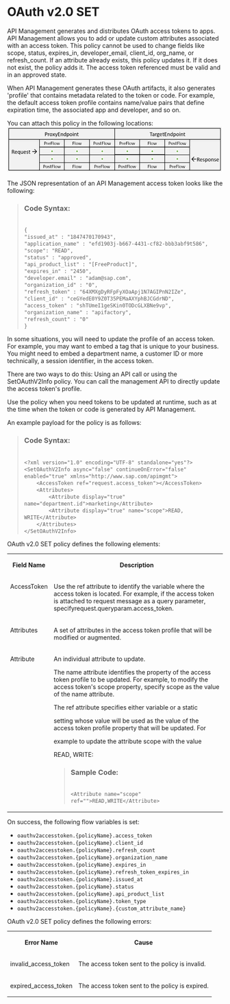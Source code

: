 <!-- loio161c1e3ca8cc4d838c0b8c04d847fde7 -->

# OAuth v2.0 SET

API Management generates and distributes OAuth access tokens to apps. API Management allows you to add or update custom attributes associated with an access token. This policy cannot be used to change fields like scope, status, expires\_in, developer\_email, client\_id, org\_name, or refresh\_count. If an attribute already exists, this policy updates it. If it does not exist, the policy adds it. The access token referenced must be valid and in an approved state.

When API Management generates these OAuth artifacts, it also generates 'profile' that contains metadata related to the token or code. For example, the default access token profile contains name/value pairs that define expiration time, the associated app and developer, and so on.

You can attach this policy in the following locations: ![](images/Flow_policy_116062b.png)

The JSON representation of an API Management access token looks like the following:

> ### Code Syntax:  
> ```
> 
> {
> "issued_at" : "1847470170943",
> "application_name" : "efd1903j-b667-4431-cf82-bbb3abf9t586",
> "scope": "READ",
> "status" : "approved",
> "api_product_list" : "[FreeProduct]",
> "expires_in" : "2450",
> "developer.email" : "adam@sap.com",
> "organization_id" : "0",
> "refresh_token" : "64XMXgDyRFpFyXOaApj1N7AGIPnN2IZe",
> "client_id" : "ceGYedE0Y9Z0T35PEMaAXYphBJCGdrND",
> "access_token" : "shTUmeI1geSKin0TODcGLXBNe9vp",
> "organization_name" : "apifactory",
> "refresh_count" : "0"
> }
> ```

In some situations, you will need to update the profile of an access token. For example, you may want to embed a tag that is unique to your business. You might need to embed a department name, a customer ID or more technically, a session identifier, in the access token.

There are two ways to do this: Using an API call or using the SetOAuthV2Info policy. You can call the management API to directly update the access token's profile.

Use the policy when you need tokens to be updated at runtime, such as at the time when the token or code is generated by API Management.

An example payload for the policy is as follows:

> ### Code Syntax:  
> ```
> 
> <?xml version="1.0" encoding="UTF-8" standalone="yes"?>
> <SetOAuthV2Info async="false" continueOnError="false" enabled="true" xmlns="http://www.sap.com/apimgmt">
>     <AccessToken ref="request.access_token"></AccessToken>
>     <Attributes>
>         <Attribute display="true" name="department.id">marketing</Attribute>
>         <Attribute display="true" name="scope">READ, WRITE</Attribute>
>     </Attributes>
> </SetOAuthV2Info>
> 
> ```

OAuth v2.0 SET policy defines the following elements:


<table>
<tr>
<th valign="top">

**Field Name**

</th>
<th valign="top">

**Description**

</th>
</tr>
<tr>
<td valign="top">

AccessToken

</td>
<td valign="top">

Use the ref attribute to identify the variable where the access token is located. For example, if the access token is attached to request message as a query parameter, specifyrequest.queryparam.access\_token.

</td>
</tr>
<tr>
<td valign="top">

Attributes

</td>
<td valign="top">

A set of attributes in the access token profile that will be modified or augmented.

</td>
</tr>
<tr>
<td valign="top">

Attribute

</td>
<td valign="top">

An individual attribute to update.

The name attribute identifies the property of the access token profile to be updated. For example, to modify the access token's scope property, specify scope as the value of the name attribute.

The ref attribute specifies either variable or a static

setting whose value will be used as the value of the access token profile property that will be updated. For

example to update the attribute scope with the value

READ, WRITE:

> ### Sample Code:  
> ```
> 
> <Attribute name="scope" ref="">READ,WRITE</Attribute>
> ```



</td>
</tr>
</table>

On success, the following flow variables is set:

-   `oauthv2accesstoken.{policyName}.access_token`
-   `oauthv2accesstoken.{policyName}.client_id`
-   `oauthv2accesstoken.{policyName}.refresh_count`
-   `oauthv2accesstoken.{policyName}.organization_name`
-   `oauthv2accesstoken.{policyName}.expires_in`
-   `oauthv2accesstoken.{policyName}.refresh_token_expires_in`
-   `oauthv2accesstoken.{policyName}.issued_at`
-   `oauthv2accesstoken.{policyName}.status`
-   `oauthv2accesstoken.{policyName}.api_product_list`
-   `oauthv2accesstoken.{policyName}.token_type`
-   `oauthv2accesstoken.{policyName}.{custom_attribute_name}`

OAuth v2.0 SET policy defines the following errors:


<table>
<tr>
<th valign="top">

Error Name

</th>
<th valign="top">

Cause

</th>
</tr>
<tr>
<td valign="top">

invalid\_access\_token

</td>
<td valign="top">

The access token sent to the policy is invalid.

</td>
</tr>
<tr>
<td valign="top">

expired\_access\_token

</td>
<td valign="top">

The access token sent to the policy is expired.

</td>
</tr>
</table>


